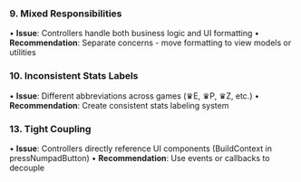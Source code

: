 ### **9. Mixed Responsibilities**
• **Issue**: Controllers handle both business logic and UI formatting
• **Recommendation**: Separate concerns - move formatting to view models or utilities

### **10. Inconsistent Stats Labels**
• **Issue**: Different abbreviations across games (♛E, ♛P, ♛Z, etc.)
• **Recommendation**: Create consistent stats labeling system

### **13. Tight Coupling**
• **Issue**: Controllers directly reference UI components (BuildContext in pressNumpadButton)
• **Recommendation**: Use events or callbacks to decouple
